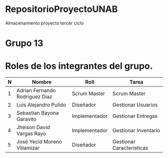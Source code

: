 # RepositorioProyectoUNAB
Almacenamiento proyecto tercer ciclo

# Grupo 13

# Roles de los integrantes del grupo.
| N 	| Nombre                         	| Roll 	| Tarea                       	|
|---	|--------------------------------	|---	|---------------------------	|
| 1 	| Adrian Fernando Rodriguez Diaz          	|Scrum Master	| Scrum Master        	|
| 2 	| Luis Alejandro Pulido          	|Diseñador	| Gestionar Usuarios        	|
| 3 	| Sebastian Bayona Garavito 	    |Implementador	| Gestionar Entregas         	|
| 4 	| Jheison David Vargas Rayo      	|Implementador	| Gestionar Inventario          |
| 5 	| José Yecid Moreno Villamizar   	|Diseñador	| Gestionar Características    	|
